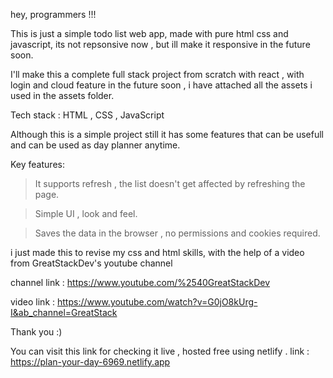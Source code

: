 hey, programmers !!!

This is just a simple todo list web app, made with pure html css and javascript, its not repsonsive now , but ill make it responsive in the future soon.

I'll make this a complete full stack project from scratch with react , with login and cloud feature in the future soon , i have attached all the assets i used in the assets folder.

Tech stack : HTML , CSS , JavaScript

Although this is a simple project still it has some features that can be usefull and can be used as day planner anytime.

Key features:

> It supports refresh , the list doesn't get affected by refreshing the page.

> Simple UI , look and feel.

> Saves the data in the browser , no permissions and cookies required.

i just made this to revise my css and html skills, with the help of a video from GreatStackDev's youtube channel

channel link :
https://www.youtube.com/%2540GreatStackDev

video link : https://www.youtube.com/watch?v=G0jO8kUrg-I&ab_channel=GreatStack

Thank you :)

You can visit this link for checking it live , hosted free using netlify .
link : https://plan-your-day-6969.netlify.app
